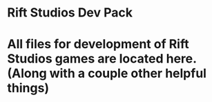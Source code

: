# Rift Studios Dev Pack
# All files for development of Rift Studios games are located here. (Along with a couple other helpful things)
